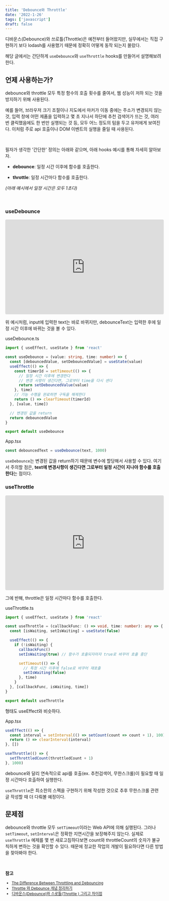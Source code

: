 ```yaml
---
title: 'Debounce와 Throttle'
date: '2022-1-26'
tags: ['javascript']
draft: false
---
```


디바운스(Debounce)와 쓰로틀(Throttle)은 예전부터 들어왔지만, 실무에서는 직접 구현하기 보다 lodash를 사용했기 때문에 정확히 어떻게 동작 되는지 몰랐다.

해당 글에서는 간단하게 `useDebounce`와 `useThrottle` hooks를 만들어서 설명해보려 한다.

## 언제 사용하는가?

debounce와 throttle 모두 특정 함수의 호출 횟수를 줄여서, 웹 성능이 저하 되는 것을 방지하기 위해 사용된다.

예를 들어, 브라우저 크기 조절이나 지도에서 마커가 이동 중에는 주소가 변경되지 않는 것, 입력 창에 어떤 제품을 입력하고 몇 초 지나서 하단에 추천 검색어가 뜨는 것, 여러 번 클릭했음에도 한 번만 실행되는 것 등, 모두 어느 정도의 텀을 두고 유저에게 보여진다. 이처럼 주로 api 호출이나 DOM 이벤트의 실행을 줄일 때 사용된다.

<br/>

필자가 생각한 '간단한' 정의는 아래와 같으며, 아래 hooks 예시를 통해 자세히 알아보자.

- **debounce**: 일정 시간 이후에 함수를 호출한다.

- **throttle**: 일정 시간마다 함수를 호출한다.

_(아래 예시에서 일정 시간은 모두 1초다)_

<br />

### useDebounce

<iframe src="https://codesandbox.io/embed/usedebounce-gu0mx?fontsize=14&hidenavigation=1&theme=dark"
style="width:100%; height:300px; border:0; border-radius: 4px; overflow:hidden;"
title="useDebounce"
allow="accelerometer; ambient-light-sensor; camera; encrypted-media; geolocation; gyroscope; hid; microphone; midi; payment; usb; vr; xr-spatial-tracking"
sandbox="allow-forms allow-modals allow-popups allow-presentation allow-same-origin allow-scripts"
></iframe>

위 예시처럼, input에 입력한 text는 바로 바뀌지만, debounceText는 입력한 후에 일정 시간 이후에 바뀌는 것을 볼 수 있다.

<span class="file-location">useDebounce.ts</span>

```ts
import { useEffect, useState } from 'react'

const useDebounce = (value: string, time: number) => {
  const [debouncedValue, setDebouncedValue] = useState(value)
  useEffect(() => {
    const timerId = setTimeout(() => {
      // 일정 시간 이후에 변경한다
      // 변경 사항이 생긴다면, 그로부터 time을 다시 센다
      return setDebouncedValue(value)
    }, time)
    // 기능 수행을 완료하면 구독을 해제한다
    return () => clearTimeout(timerId)
  }, [value, time])

  // 변경된 값을 return
  return debouncedValue
}

export default useDebounce
```

<span class="file-location">App.tsx</span>

```ts
const debouncedText = useDebounce(text, 1000)
```

`useDebounce`는 변경된 값을 return하기 때문에 변수에 할당해서 사용할 수 있다. 여기서 주의할 점은, **text에 변경사항이 생긴다면 그로부터 일정 시간이 지나야 함수를 호출한다**는 점이다.

### useThrottle

<iframe src="https://codesandbox.io/embed/usethrottle-w1xb6?fontsize=14&hidenavigation=1&theme=dark"
style="width:100%; height:300px; border:0; border-radius: 4px; overflow:hidden;"
title="useThrottle"
allow="accelerometer; ambient-light-sensor; camera; encrypted-media; geolocation; gyroscope; hid; microphone; midi; payment; usb; vr; xr-spatial-tracking"
sandbox="allow-forms allow-modals allow-popups allow-presentation allow-same-origin allow-scripts"
></iframe>

그에 반해, throttle은 일정 시간마다 함수를 호출한다.

<span class="file-location">useThrottle.ts</span>

```ts
import { useEffect, useState } from 'react'

const useThrottle = (callbackFunc: () => void, time: number): any => {
  const [isWaiting, setIsWaiting] = useState(false)

  useEffect(() => {
    if (!isWaiting) {
      callbackFunc()
      setIsWaiting(true) // 함수가 호출되자마자 true로 바꾸어 호출 중단

      setTimeout(() => {
        // 특정 시간 이후에 false로 바꾸어 재호출
        setIsWaiting(false)
      }, time)
    }
  }, [callbackFunc, isWaiting, time])
}

export default useThrottle
```

형태도 useEffect와 비슷하다.

<span class="file-location">App.tsx</span>

```ts
useEffect(() => {
  const interval = setInterval(() => setCount(count => count + 1), 100)
  return () => clearInterval(interval)
}, [])

useThrottle(() => {
  setThrottledCount(throttledCount + 1)
}, 1000)
```

debounce와 달리 연속적으로 api를 호출(ex. 추천검색어, 무한스크롤)이 필요할 때 일정 시간마다 호출하여 실행한다.

`useThrottle`은 최소한의 스펙을 구현하기 위해 작성한 것으로 추후 무한스크롤 관련 글 작성할 때 더 다뤄볼 예정이다.

## 문제점

debounce와 throttle 모두 `setTimeout`이라는 Web API에 의해 실행된다. 그러나 `setTimeout`, `setInterval`은 정확한 지연시간을 보장해주지 않는다. 실제로 `useThrottle` 예제를 몇 번 새로고침하다보면 count와 throttleCount의 숫자가 불규칙하게 변하는 것을 확인할 수 있다. 때문에 정교한 작업의 개발이 필요하다면 다른 방법을 찾아봐야 한다.

<br />

**참고**

<div style="font-size: 12px;">

- <a href="https://css-tricks.com/the-difference-between-throttling-and-debouncing/" target="_blank">The Difference Between Throttling and Debouncing</a>
- <a href="https://pks2974.medium.com/throttle-%EC%99%80-debounce-%EA%B0%9C%EB%85%90-%EC%A0%95%EB%A6%AC%ED%95%98%EA%B8%B0-2335a9c426ff" target="_blank">Throttle 와 Debounce 개념 정리하기</a>
- <a href="https://webclub.tistory.com/607" target="_blank">디바운스(Debounce)와 스로틀(Throttle ) 그리고 차이점</a>

</div>
